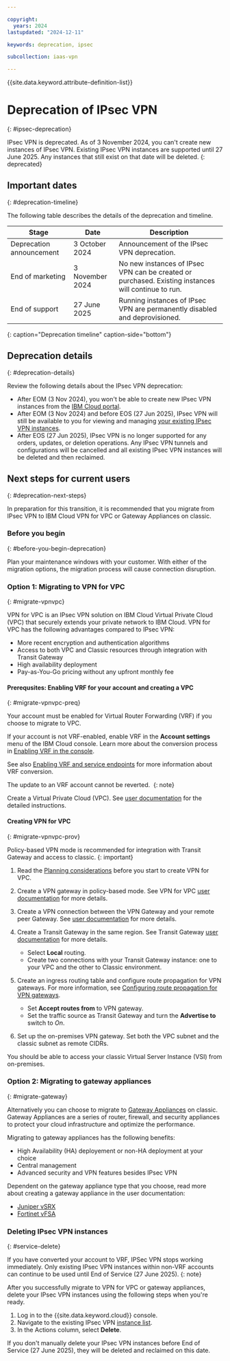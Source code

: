 ```yaml
---

copyright:
  years: 2024
lastupdated: "2024-12-11"

keywords: deprecation, ipsec

subcollection: iaas-vpn

---
```


{{site.data.keyword.attribute-definition-list}}

# Deprecation of IPsec VPN
{: #ipsec-deprecation}

IPsec VPN is deprecated. As of 3 November 2024, you can't create new instances of IPsec VPN. Existing IPsec VPN instances are supported until 27 June 2025. Any instances that still exist on that date will be deleted.
{: deprecated}

## Important dates
{: #deprecation-timeline}

The following table describes the details of the deprecation and timeline.

| Stage | Date | Description |
| --- | --- | --- |
| Deprecation announcement | 3 October 2024 | Announcement of the IPsec VPN deprecation. | Announcement of IPsec VPN deprecation. Existing instances will continue to run. |
| End of marketing | 3 November 2024 | No new instances of IPsec VPN can be created or purchased. Existing instances will continue to run. |
| End of support | 27 June 2025 | Running instances of IPsec VPN are permanently disabled and deprovisioned.|
{: caption="Deprecation timeline" caption-side="bottom"}

## Deprecation details
{: #deprecation-details}

Review the following details about the IPsec VPN deprecation:

* After EOM (3 Nov 2024), you won't be able to create new IPsec VPN instances from the [IBM Cloud portal](/catalog/infrastructure/ipsec-vpn).
* After EOM (3 Nov 2024) and before EOS (27 Jun 2025), IPsec VPN will still be available to you for viewing and managing [your existing IPsec VPN instances](/classic/network/ipsecvpn).
* After EOS (27 Jun 2025), IPsec VPN is no longer supported for any orders, updates, or deletion operations. Any IPsec VPN tunnels and configurations will be cancelled and all existing IPsec VPN instances will be deleted and then reclaimed.

## Next steps for current users
{: #deprecation-next-steps}

In preparation for this transition, it is recommended that you migrate from IPsec VPN to IBM Cloud VPN for VPC or Gateway Appliances on classic.

### Before you begin
{: #before-you-begin-deprecation}

Plan your maintenance windows with your customer. With either of the migration options, the migration process will cause connection disruption.

### Option 1: Migrating to VPN for VPC
{: #migrate-vpnvpc}

VPN for VPC is an IPsec VPN solution on IBM Cloud Virtual Private Cloud (VPC) that securely extends your private network to IBM Cloud. VPN for VPC has the following advantages compared to IPsec VPN:

* More recent encryption and authentication algorithms
* Access to both VPC and Classic resources through integration with Transit Gateway
* High availability deployment
* Pay-as-You-Go pricing without any upfront monthly fee

#### Prerequsites: Enabling VRF for your account and creating a VPC
{: #migrate-vpnvpc-preq}

Your account must be enabled for Virtual Router Forwarding (VRF) if you choose to migrate to VPC.

If your account is not VRF-enabled, enable VRF in the **Account settings** menu of the IBM Cloud console. Learn more about the conversion process in [Enabling VRF in the console](/docs/account?topic=account-vrf-service-endpoint&interface=ui#vrf).

See also [Enabling VRF and service endpoints](/docs/account?topic=account-vrf-service-endpoint&interface=ui) for more information about VRF conversion.

The update to an VRF account cannot be reverted. 
{: note}

Create a Virtual Private Cloud (VPC). See [user documentation](/docs/vpc?topic=vpc-getting-started) for the detailed instructions.

#### Creating VPN for VPC
{: #migrate-vpnvpc-prov}

Policy-based VPN mode is recommended for integration with Transit Gateway and access to classic.
{: important}

1. Read the [Planning considerations](/docs/vpc?topic=vpc-planning-considerations-vpn) before you start to create VPN for VPC.
1. Create a VPN gateway in policy-based mode. See VPN for VPC [user documentation](/vpc?topic=vpc-vpn-create-gateway&interface=ui) for more details.
1. Create a VPN connection between the VPN Gateway and your remote peer Gateway. See [user documentation](/docs/vpc?topic=vpc-vpn-adding-connections&interface=ui ) for more details.
1. Create a Transit Gateway in the same region. See Transit Gateway [user documentation](/docs/transit-gateway?topic=transit-gateway-getting-started) for more details.

   * Select **Local** routing.
   * Create two connections with your Transit Gateway instance: one to your VPC and the other to Classic environment. 
1. Create an ingress routing table and configure route propagation for VPN gateways. For more information, see [Configuring route propagation for VPN gateways](/docs/vpc?topic=vpc-advertise-routes-s2s).

   * Set **Accept routes from** to VPN gateway.
   * Set the traffic source as Transit Gateway and turn the **Advertise to** switch to *On*.
1. Set up the on-premises VPN gateway. Set both the VPC subnet and the classic subnet as remote CIDRs.

You should be able to access your classic Virtual Server Instance (VSI) from on-premises.

### Option 2: Migrating to gateway appliances
{: #migrate-gateway}

Alternatively you can choose to migrate to [Gateway Appliances](/catalog/infrastructure/gateway-appliance) on classic. Gateway Appliances are a series of router, firewall, and security appliances to protect your cloud infrastructure and optimize the performance.

Migrating to gateway appliances has the following benefits:

* High Availability (HA) deployement or non-HA deployment at your choice
* Central management
* Advanced security and VPN features besides IPsec VPN

Dependent on the gateway appliance type that you choose, read more about creating a gateway appliance in the user documentation:

* [Juniper vSRX](/docs/vsrx?topic=vsrx-getting-started)
* [Fortinet vFSA](/docs/vfsa?topic=vfsa-getting-started)

### Deleting IPsec VPN instances
{: #service-delete}

If you have converted your account to VRF, IPSec VPN stops working immediately. Only existing IPsec VPN instances within non-VRF accounts can continue to be used until End of Service (27 June 2025).
{: note}

After you successfully migrate to VPN for VPC or gateway appliances, delete your IPsec VPN instances using the following steps when you're ready.

1. Log in to the {{site.data.keyword.cloud}} console.
2. Navigate to the existing IPsec VPN [instance list](/classic/network/ipsecvpn).
3. In the Actions column, select **Delete**.

If you don't manually delete your IPsec VPN instances before End of Service (27 June 2025), they will be deleted and reclaimed on this date.

